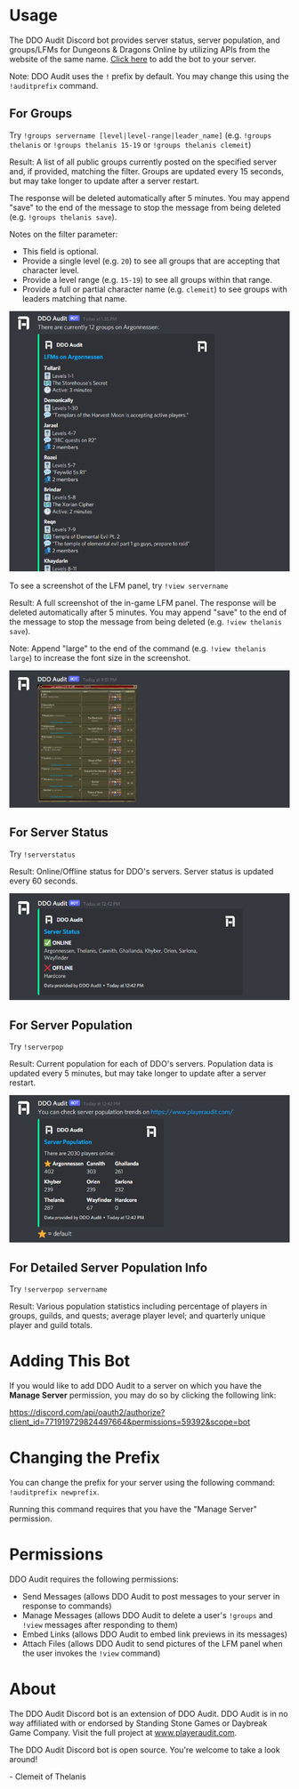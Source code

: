 # Usage

The DDO Audit Discord bot provides server status, server population, and groups/LFMs for Dungeons & Dragons Online by utilizing APIs from the website of the same name. [Click here](https://discord.com/api/oauth2/authorize?client_id=771919729824497664&permissions=59392&scope=bot) to add the bot to your server.

Note: DDO Audit uses the `!` prefix by default. You may change this using the `!auditprefix` command.

## For Groups

Try `!groups servername [level|level-range|leader_name]` (e.g. `!groups thelanis` or `!groups thelanis 15-19` or `!groups thelanis clemeit`)

Result: A list of all public groups currently posted on the specified server and, if provided, matching the filter. Groups are updated every 15 seconds, but may take longer to update after a server restart.

The response will be deleted automatically after 5 minutes. You may append "save" to the end of the message to stop the message from being deleted (e.g. `!groups thelanis save`).

Notes on the filter parameter:

-  This field is optional.
-  Provide a single level (e.g. `20`) to see all groups that are accepting that character level.
-  Provide a level range (e.g. `15-19`) to see all groups within that range.
-  Provide a full or partial character name (e.g. `clemeit`) to see groups with leaders matching that name.

![Server Groups](./img/ddo-audit-discord-groups.png)

To see a screenshot of the LFM panel, try `!view servername`

Result: A full screenshot of the in-game LFM panel. The response will be deleted automatically after 5 minutes. You may append "save" to the end of the message to stop the message from being deleted (e.g. `!view thelanis save`).

Note: Append "large" to the end of the command (e.g. `!view thelanis large`) to increase the font size in the screenshot.

![Server Panel](./img/ddo-audit-discord-panel.png)

## For Server Status

Try `!serverstatus`

Result: Online/Offline status for DDO's servers. Server status is updated every 60 seconds.

![Server Status](./img/ddo-audit-discord-serverstatus.png)

## For Server Population

Try `!serverpop`

Result: Current population for each of DDO's servers. Population data is updated every 5 minutes, but may take longer to update after a server restart.

![Server Population](./img/ddo-audit-discord-serverpop.png)

## For Detailed Server Population Info

Try `!serverpop servername`

Result: Various population statistics including percentage of players in groups, guilds, and quests; average player level; and quarterly unique player and guild totals.

# Adding This Bot

If you would like to add DDO Audit to a server on which you have the **Manage Server** permission, you may do so by clicking the following link:

https://discord.com/api/oauth2/authorize?client_id=771919729824497664&permissions=59392&scope=bot

# Changing the Prefix

You can change the prefix for your server using the following command: `!auditprefix newprefix`.

Running this command requires that you have the "Manage Server" permission.

# Permissions

DDO Audit requires the following permissions:

-  Send Messages (allows DDO Audit to post messages to your server in response to commands)
-  Manage Messages (allows DDO Audit to delete a user's `!groups` and `!view` messages after responding to them)
-  Embed Links (allows DDO Audit to embed link previews in its messages)
-  Attach Files (allows DDO Audit to send pictures of the LFM panel when the user invokes the `!view` command)

# About

The DDO Audit Discord bot is an extension of DDO Audit. DDO Audit is in no way affiliated with or endorsed by Standing Stone Games or Daybreak Game Company. Visit the full project at www.playeraudit.com.

The DDO Audit Discord bot is open source. You're welcome to take a look around!

\- Clemeit of Thelanis
